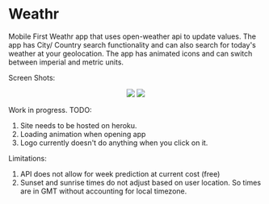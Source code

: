 # Weathr

Mobile First Weathr app that uses open-weather api to update values. The app has City/ Country search functionality and can also search for today's weather at your geolocation. The app has animated icons and can switch between imperial and metric units.

Screen Shots:

<p align="center">
  <img src="https://user-images.githubusercontent.com/30492583/91685943-26e0b280-eb5c-11ea-9632-1bc83229455d.png">
  <img src="https://user-images.githubusercontent.com/30492583/91686338-4af0c380-eb5d-11ea-9833-5330f032f41e.png">
</p>

Work in progress.
TODO:

1.  Site needs to be hosted on heroku.
2.  Loading animation when opening app
3.  Logo currently doesn't do anything when you click on it.

Limitations:

1.  API does not allow for week prediction at current cost (free)
2.  Sunset and sunrise times do not adjust based on user location. So times are in GMT without accounting for local timezone.

